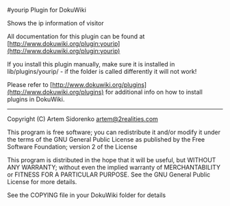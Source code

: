 #yourip Plugin for DokuWiki

Shows the ip information of visitor

All documentation for this plugin can be found at
[http://www.dokuwiki.org/plugin:yourip](http://www.dokuwiki.org/plugin:yourip)

If you install this plugin manually, make sure it is installed in
lib/plugins/yourip/ - if the folder is called differently it
will not work!

Please refer to [http://www.dokuwiki.org/plugins](http://www.dokuwiki.org/plugins) for additional info
on how to install plugins in DokuWiki.

----
Copyright (C) Artem Sidorenko <artem@2realities.com>

This program is free software; you can redistribute it and/or modify
it under the terms of the GNU General Public License as published by
the Free Software Foundation; version 2 of the License

This program is distributed in the hope that it will be useful,
but WITHOUT ANY WARRANTY; without even the implied warranty of
MERCHANTABILITY or FITNESS FOR A PARTICULAR PURPOSE.  See the
GNU General Public License for more details.

See the COPYING file in your DokuWiki folder for details
